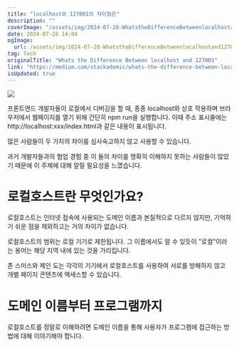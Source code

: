 ```yaml
---
title: "localhost와 127001의 차이점은"
description: ""
coverImage: "/assets/img/2024-07-28-WhatstheDifferenceBetweenlocalhostand127001_0.png"
date: 2024-07-28 14:04
ogImage: 
  url: /assets/img/2024-07-28-WhatstheDifferenceBetweenlocalhostand127001_0.png
tag: Tech
originalTitle: "Whats the Difference Between localhost and 127001"
link: "https://medium.com/stackademic/whats-the-difference-between-localhost-and-127-0-0-1-4102ba05d494"
isUpdated: true
---
```





<img src="/assets/img/2024-07-28-WhatstheDifferenceBetweenlocalhostand127001_0.png" />

프론트엔드 개발자들이 로컬에서 디버깅을 할 때, 종종 localhost와 상호 작용하며 브라우저에서 웹페이지를 열기 위해 간단히 npm run을 실행합니다. 이때 주소 표시줄에는 http://localhost:xxx/index.html과 같은 내용이 표시됩니다.

많은 사람들이 두 가지의 차이를 심사숙고하지 않고 사용할 수 있습니다.

과거 개발자들과의 협업 경험 중 이 둘의 차이를 명확히 이해하지 못하는 사람들이 많았기 때문에 이 주제에 대해 알릴 필요성을 느꼈습니다.

<div class="content-ad"></div>

# 로컬호스트란 무엇인가요?

로컬호스트는 인터넷 접속에 사용되는 도메인 이름과 본질적으로 다르지 않지만, 기억하기 쉬운 점을 제외하고는 거의 차이가 없습니다.

로컬호스트의 범위는 로컬 기기로 제한됩니다. 그 이름에서도 알 수 있듯이 "로컬"이라는 용어는 해당 지역 내에 있는 것을 가리킵니다.

존 스미스와 제인 도는 각각의 기기에서 로컬호스트를 사용하여 서로를 방해하지 않고 개별 페이지 콘텐츠에 액세스할 수 있습니다.

<div class="content-ad"></div>


# 도메인 이름부터 프로그램까지

로컬호스트를 정말로 이해하려면 도메인 이름을 통해 사용자가 프로그램에 접근하는 방법에 대해 이야기해야 합니다.
